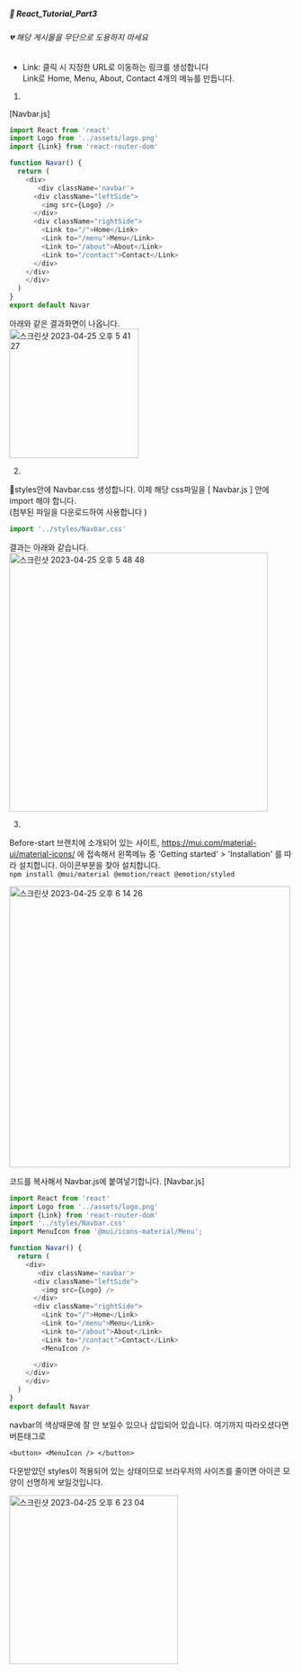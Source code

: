 ##### :cactus: React_Tutorial_Part3

###### 💔 해당 게시물을 무단으로 도용하지 마세요   

- Link: 클릭 시 지정한 URL로 이동하는 링크를 생성합니다   
Link로 Home, Menu, About, Contact 4개의 메뉴를 만듭니다. 
1. 
[Navbar.js]    
```js
import React from 'react'
import Logo from '../assets/logo.png'
import {Link} from 'react-router-dom'

function Navar() {
  return (
    <div>
       <div className='navbar'>
      <div className="leftSide">
        <img src={Logo} />
      </div>
      <div className="rightSide">
        <Link to="/">Home</Link>
        <Link to="/menu">Menu</Link>
        <Link to="/about">About</Link>
        <Link to="/contact">Contact</Link>
      </div>
    </div>
    </div>
  )
}
export default Navar
```    
아래와 같은 결과화면이 나옵니다.   
<img width="230" alt="스크린샷 2023-04-25 오후 5 41 27" src="https://user-images.githubusercontent.com/48478079/234222952-6ff0081c-0d10-45e0-9424-1903c1ea18fd.png">

2. 
📁styles안에 Navbar.css 생성합니다. 이제 해당 css파일을 [ Navbar.js ] 안에 import 해야 합니다.  
(첨부된 파일을 다운로드하여 사용합니다 ) 
```js
import '../styles/Navbar.css'
```   
결과는 아래와 같습니다.   
<img width="460" alt="스크린샷 2023-04-25 오후 5 48 48" src="https://user-images.githubusercontent.com/48478079/234224746-d9ae781b-d5df-4841-be9a-3d383868a8bc.png">

3. 
Before-start 브랜치에 소개되어 있는 사이트, https://mui.com/material-ui/material-icons/ 에 접속해서 왼쪽메뉴 중 'Getting started' > 'Installation' 를 따라 설치합니다.  아이콘부분을 찾아 설치합니다.   
``` npm install @mui/material @emotion/react @emotion/styled  ```

<img width="500" alt="스크린샷 2023-04-25 오후 6 14 26" src="https://user-images.githubusercontent.com/48478079/234231735-8cf3a0ee-b978-48d9-8723-f791a61cdadc.png">   

코드를 복사해서 Navbar.js에 붙여넣기합니다. 
[Navbar.js]   
```js
import React from 'react'
import Logo from '../assets/logo.png'
import {Link} from 'react-router-dom'
import '../styles/Navbar.css'
import MenuIcon from '@mui/icons-material/Menu';

function Navar() {
  return (
    <div>
       <div className='navbar'>
      <div className="leftSide">
        <img src={Logo} />
      </div>
      <div className="rightSide">
        <Link to="/">Home</Link>
        <Link to="/menu">Menu</Link>
        <Link to="/about">About</Link>
        <Link to="/contact">Contact</Link>
        <MenuIcon />

      </div>
    </div>
    </div>
  )
}
export default Navar
```   
navbar의 색상때문에 잘 안 보일수 있으나 삽입되어 있습니다. 
여기까지 따라오셨다면 버튼태그로 
```
<button> <MenuIcon /> </button>
```   
다운받았던 styles이 적용되어 있는 상태이므로 브라우저의 사이즈를 줄이면 아이콘 모양이 선명하게 보일것입니다.  

<img width="300" alt="스크린샷 2023-04-25 오후 6 23 04" src="https://user-images.githubusercontent.com/48478079/234233580-da3b7958-0117-4895-89b1-2f13ac8a5cc9.png">




